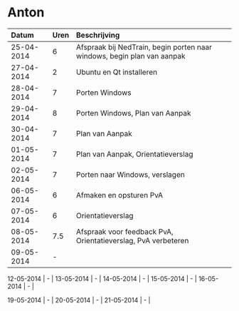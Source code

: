 # Anton
Datum      | Uren   | Beschrijving
:----------| :------|:------------
25-04-2014 | 6      | Afspraak bij NedTrain, begin porten naar windows, begin plan van aanpak
27-04-2014 | 2 		| Ubuntu en Qt installeren
28-04-2014 | 7      | Porten Windows
29-04-2014 | 8      | Porten Windows, Plan van Aanpak
30-04-2014 | 7      | Plan van Aanpak
01-05-2014 | 7      | Plan van Aanpak, Orientatieverslag
02-05-2014 | 7      | Porten naar Windows, verslagen
06-05-2014 | 6      | Afmaken en opsturen PvA
07-05-2014 | 6      | Orientatieverslag
08-05-2014 | 7.5    | Afspraak voor feedback PvA, Orientatieverslag, PvA verbeteren
09-05-2014 | -      | 

12-05-2014 | -      | 
13-05-2014 | -      | 
14-05-2014 | -      | 
15-05-2014 | -      | 
16-05-2014 | -      | 

19-05-2014 | -      | 
20-05-2014 | -      | 
21-05-2014 | -      | 